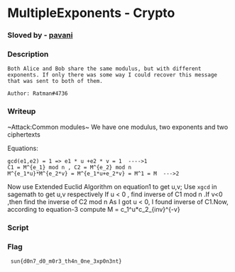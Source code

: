 # MultipleExponents - Crypto
### Sloved by - [pavani](https://github.com/Paavani-git)
### Description
```
Both Alice and Bob share the same modulus, but with different exponents. If only there was some way I could recover this message that was sent to both of them.

Author: Ratman#4736
```
### Writeup
~Attack:Common modules~
We have one modulus, two exponents and two ciphertexts 

Equations:
```
gcd(e1,e2) = 1 => e1 * u +e2 * v = 1  ---->1
C1 = M^{e_1} mod n , C2 = M^{e_2} mod n
M^{e_1*u}*M^{e_2*v} = M^{e_1*u+e_2*v} = M^1 = M  --->2

```
Now use Extended Euclid Algorithm on equation1 to get u,v; Use ``xgcd`` in sagemath to get u,v respectively
If u < 0 , find inverse of C1 mod n .If v<0 ,then find the inverse of C2 mod n
As I got u < 0, I found inverse of C1.Now, according to equation-3 compute  M = c_1^u*c_2_{inv}^{-v}

### Script

### Flag
`` sun{d0n7_d0_m0r3_th4n_0ne_3xp0n3nt}``
